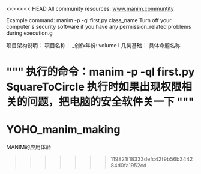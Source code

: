 <<<<<<< HEAD
All community resources: www.manim.communtity

Example command: manim -p -ql first.py class_name
Turn off your computer's security software if you have any permission_related problems during execution.g

项目架构说明：
    项目名称：
        _创作年份:
            volume I 几何基础：
                具体命题名称


"""
    执行的命令：manim -p -ql first.py SquareToCircle
    执行时如果出现权限相关的问题，把电脑的安全软件关一下
"""
=======
# YOHO_manim_making
MANIM的应用体验
>>>>>>> 119821f18333defc42f9b56b344284d0fa1952cd
